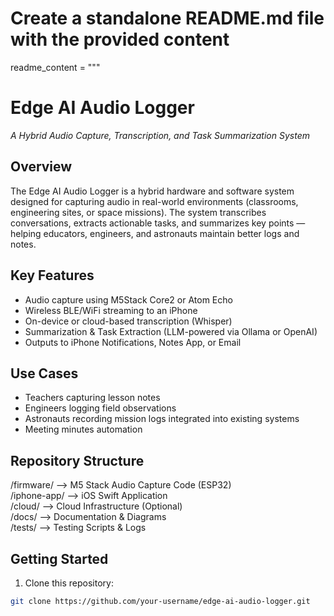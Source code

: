 # Create a standalone README.md file with the provided content

readme_content = """
# Edge AI Audio Logger  
*A Hybrid Audio Capture, Transcription, and Task Summarization System*

## Overview
The Edge AI Audio Logger is a hybrid hardware and software system designed for capturing audio in real-world environments (classrooms, engineering sites, or space missions). The system transcribes conversations, extracts actionable tasks, and summarizes key points — helping educators, engineers, and astronauts maintain better logs and notes.

## Key Features
- Audio capture using M5Stack Core2 or Atom Echo  
- Wireless BLE/WiFi streaming to an iPhone  
- On-device or cloud-based transcription (Whisper)  
- Summarization & Task Extraction (LLM-powered via Ollama or OpenAI)  
- Outputs to iPhone Notifications, Notes App, or Email  

## Use Cases
- Teachers capturing lesson notes  
- Engineers logging field observations  
- Astronauts recording mission logs integrated into existing systems  
- Meeting minutes automation  

## Repository Structure
/firmware/          --> M5 Stack Audio Capture Code (ESP32)  
/iphone-app/        --> iOS Swift Application  
/cloud/             --> Cloud Infrastructure (Optional)  
/docs/              --> Documentation & Diagrams  
/tests/             --> Testing Scripts & Logs  

## Getting Started
1. Clone this repository:
```bash
git clone https://github.com/your-username/edge-ai-audio-logger.git
